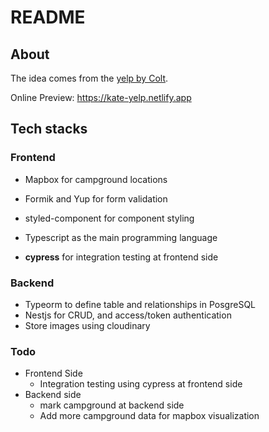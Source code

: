 # README

## About

The idea comes from the [yelp by Colt](https://gentle-shelf-26576.herokuapp.com/).

Online Preview: https://kate-yelp.netlify.app

## Tech stacks

### Frontend

- Mapbox for campground locations
- Formik and Yup for form validation
- styled-component for component styling
- Typescript as the main programming language

- **cypress** for integration testing at frontend side

### Backend

- Typeorm to define table and relationships in PosgreSQL
- Nestjs for CRUD, and access/token authentication
- Store images using cloudinary

### Todo

- Frontend Side
  - Integration testing using cypress at frontend side
- Backend side
  - mark campground at backend side
  - Add more campground data for mapbox visualization
